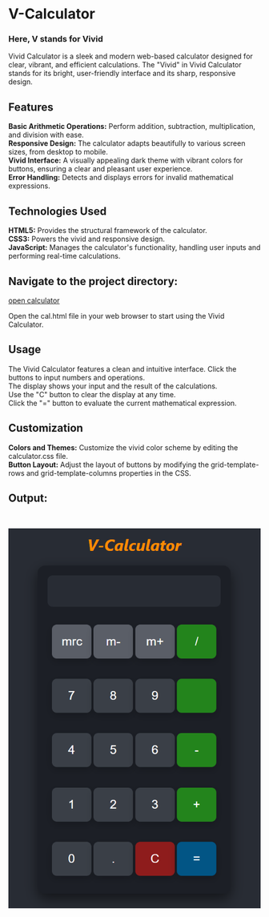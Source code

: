 <h1><b>V-Calculator</b></h1>
<h3>Here, V stands for Vivid</h3>
Vivid Calculator is a sleek and modern web-based calculator designed for clear, vibrant, and efficient calculations. The "Vivid" in Vivid Calculator stands for its bright, user-friendly interface and its sharp, responsive design.

<h2>Features</h2>
<b>Basic Arithmetic Operations:</b> Perform addition, subtraction, multiplication, and division with ease.<br>
<b>Responsive Design:</b> The calculator adapts beautifully to various screen sizes, from desktop to mobile.<br>
<b>Vivid Interface:</b> A visually appealing dark theme with vibrant colors for buttons, ensuring a clear and pleasant user experience.<br>
<b>Error Handling:</b> Detects and displays errors for invalid mathematical expressions.<br>
<h2>Technologies Used</h2>
<b>HTML5:</b> Provides the structural framework of the calculator.<br>
<b>CSS3:</b> Powers the vivid and responsive design.<br>
<b>JavaScript:</b> Manages the calculator's functionality, handling user inputs and performing real-time calculations.<br>


<h2>Navigate to the project directory:</h2>

[open calculator](https://github.com/prasad5812345/V-calculator/blob/main/cal.html)

Open the cal.html file in your web browser to start using the Vivid Calculator.<br>

<h2>Usage</h2>
The Vivid Calculator features a clean and intuitive interface. Click the buttons to input numbers and operations.<br>
The display shows your input and the result of the calculations.<br>
Use the "C" button to clear the display at any time.<br>
Click the "=" button to evaluate the current mathematical expression.<br>
<h2>Customization</h2>
<b>Colors and Themes:</b> Customize the vivid color scheme by editing the calculator.css file.<br>
<b>Button Layout:</b> Adjust the layout of buttons by modifying the grid-template-rows and grid-template-columns properties in the CSS.<br>
<h2><b>Output:</b></h2>
<br>

![Calculator Screenshot](https://github.com/prasad5812345/V-calculator/blob/main/output%20cal.png)


